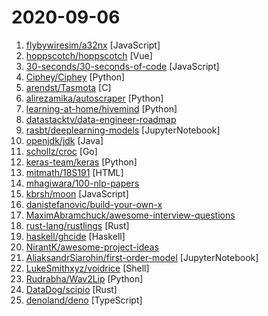 # 2020-09-06

1. [flybywiresim/a32nx](https://github.com/flybywiresim/a32nx "The A32NX Project is a community driven open source project to create a free Airbus A320neo in Microsoft Flight Simulator that is as close to reality as possible. It aims to enhance the default A320neo by improving the systems depth and functionality to bring it up to payware-level, all for free.") [JavaScript]
2. [hoppscotch/hoppscotch](https://github.com/hoppscotch/hoppscotch "👽 A free, fast and beautiful API request builder used by 75k+ developers. https://hoppscotch.io") [Vue]
3. [30-seconds/30-seconds-of-code](https://github.com/30-seconds/30-seconds-of-code "Short JavaScript code snippets for all your development needs") [JavaScript]
4. [Ciphey/Ciphey](https://github.com/Ciphey/Ciphey "Automatically decode encryptions without a key, decode encodings, and crack hashes") [Python]
5. [arendst/Tasmota](https://github.com/arendst/Tasmota "Alternative firmware for ESP8266 with easy configuration using webUI, OTA updates, automation using timers or rules, expandability and entirely local control over MQTT, HTTP, Serial or KNX. Full documentation at") [C]
6. [alirezamika/autoscraper](https://github.com/alirezamika/autoscraper "A Smart, Automatic, Fast and Lightweight Web Scraper for Python") [Python]
7. [learning-at-home/hivemind](https://github.com/learning-at-home/hivemind "Decentralized deep learning framework in pytorch. Built to train models on thousands of volunteers across the world.") [Python]
8. [datastacktv/data-engineer-roadmap](https://github.com/datastacktv/data-engineer-roadmap "Roadmap to becoming a data engineer in 2020") 
9. [rasbt/deeplearning-models](https://github.com/rasbt/deeplearning-models "A collection of various deep learning architectures, models, and tips") [JupyterNotebook]
10. [openjdk/jdk](https://github.com/openjdk/jdk "JDK main-line development") [Java]
11. [schollz/croc](https://github.com/schollz/croc "Easily and securely send things from one computer to another 🐊 📦") [Go]
12. [keras-team/keras](https://github.com/keras-team/keras "Deep Learning for humans") [Python]
13. [mitmath/18S191](https://github.com/mitmath/18S191 "Course 18.S191 at MIT, fall 2020 - Introduction to computational thinking with Julia:") [HTML]
14. [mhagiwara/100-nlp-papers](https://github.com/mhagiwara/100-nlp-papers "100 Must-Read NLP Papers") 
15. [kbrsh/moon](https://github.com/kbrsh/moon "🌙 The minimal & fast library for functional user interfaces") [JavaScript]
16. [danistefanovic/build-your-own-x](https://github.com/danistefanovic/build-your-own-x "🤓 Build your own (insert technology here)") 
17. [MaximAbramchuck/awesome-interview-questions](https://github.com/MaximAbramchuck/awesome-interview-questions "A curated awesome list of lists of interview questions. Feel free to contribute! 🎓") 
18. [rust-lang/rustlings](https://github.com/rust-lang/rustlings "🦀 Small exercises to get you used to reading and writing Rust code!") [Rust]
19. [haskell/ghcide](https://github.com/haskell/ghcide "A library for building Haskell IDE tooling") [Haskell]
20. [NirantK/awesome-project-ideas](https://github.com/NirantK/awesome-project-ideas "Curated list of Machine Learning, NLP, Vision, Recommender Systems Project Ideas") 
21. [AliaksandrSiarohin/first-order-model](https://github.com/AliaksandrSiarohin/first-order-model "This repository contains the source code for the paper First Order Motion Model for Image Animation") [JupyterNotebook]
22. [LukeSmithxyz/voidrice](https://github.com/LukeSmithxyz/voidrice "My dotfiles (deployed by LARBS)") [Shell]
23. [Rudrabha/Wav2Lip](https://github.com/Rudrabha/Wav2Lip "This repository contains the codes of A Lip Sync Expert Is All You Need for Speech to Lip Generation In the Wild, published at ACM Multimedia 2020.") [Python]
24. [DataDog/scipio](https://github.com/DataDog/scipio "Scipio is a thread-per-core framework that aims to make the task of writing highly parallel asynchronous application in a thread-per-core architecture easier for rustaceans") [Rust]
25. [denoland/deno](https://github.com/denoland/deno "A secure JavaScript and TypeScript runtime") [TypeScript]
